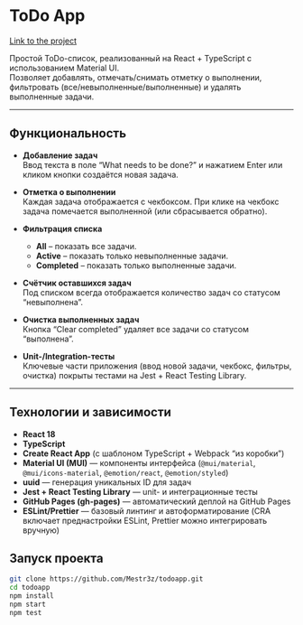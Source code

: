 # ToDo App
[Link to the project](https://mestr3z.github.io/todoapp/)

Простой ToDo-список, реализованный на React + TypeScript с использованием Material UI.  
Позволяет добавлять, отмечать/снимать отметку о выполнении, фильтровать (все/невыполненные/выполненные) и удалять выполненные задачи.

---

## Функциональность

- **Добавление задач**  
  Ввод текста в поле “What needs to be done?” и нажатием Enter или кликом кнопки создаётся новая задача.

- **Отметка о выполнении**  
  Каждая задача отображается с чекбоксом. При клике на чекбокс задача помечается выполненной (или сбрасывается обратно).

- **Фильтрация списка**  
  - **All** – показать все задачи.  
  - **Active** – показать только невыполненные задачи.  
  - **Completed** – показать только выполненные задачи.

- **Счётчик оставшихся задач**  
  Под списком всегда отображается количество задач со статусом “невыполнена”.

- **Очистка выполненных задач**  
  Кнопка “Clear completed” удаляет все задачи со статусом “выполнена”.

- **Unit-/Integration-тесты**  
  Ключевые части приложения (ввод новой задачи, чекбокс, фильтры, очистка) покрыты тестами на Jest + React Testing Library.

---

## Технологии и зависимости

- **React 18**  
- **TypeScript**  
- **Create React App** (с шаблоном TypeScript + Webpack “из коробки”)  
- **Material UI (MUI)** — компоненты интерфейса (`@mui/material`, `@mui/icons-material`, `@emotion/react`, `@emotion/styled`)  
- **uuid** — генерация уникальных ID для задач  
- **Jest + React Testing Library** — unit- и интеграционные тесты  
- **GitHub Pages (gh-pages)** — автоматический деплой на GitHub Pages  
- **ESLint/Prettier** — базовый линтинг и автоформатирование (CRA включает преднастройки ESLint, Prettier можно интегрировать вручную)

## Запуск проекта

```bash
git clone https://github.com/Mestr3z/todoapp.git
cd todoapp
npm install
npm start
npm test